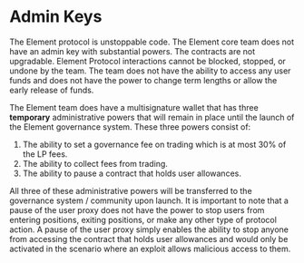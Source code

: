 # Admin Keys

The Element protocol is unstoppable code. The Element core team does not have an admin key with substantial powers. The contracts are not upgradable. Element Protocol interactions cannot be blocked, stopped, or undone by the team. The team does not have the ability to access any user funds and does not have the power to change term lengths or allow the early release of funds.

The Element team does have a multisignature wallet that has three **temporary** administrative powers that will remain in place until the launch of the Element governance system. These three powers consist of: 

1. The ability to set a governance fee on trading which is at most 30% of the LP fees.
2. The ability to collect fees from trading. 
3. The ability to pause a contract that holds user allowances. 

All three of these administrative powers will be transferred to the governance system / community upon launch. It is important to note that a pause of the user proxy does not have the power to stop users from entering positions, exiting positions, or make any other type of protocol action. A pause of the user proxy simply enables the ability to stop anyone from accessing the contract that holds user allowances and would only be activated in the scenario where an exploit allows malicious access to them.  


